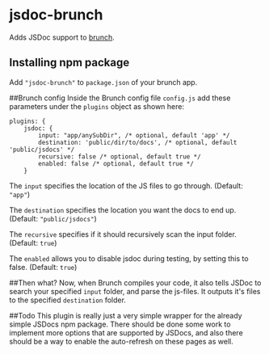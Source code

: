 # jsdoc-brunch
Adds JSDoc support to [brunch](http://brunch.io).

## Installing npm package
Add `"jsdoc-brunch"` to `package.json` of your brunch app.

##Brunch config
Inside the Brunch config file `config.js` add these parameters under the `plugins` object as shown here:
```
plugins: {
    jsdoc: {
        input: "app/anySubDir", /* optional, default 'app' */
        destination: 'public/dir/to/docs', /* optional, default 'public/jsdocs' */
        recursive: false /* optional, default true */
        enabled: false /* optional, default true */
    }
```

The `input` specifies the location of the JS files to go through. (Default: `"app"`)

The `destination` specifies the location you want the docs to end up. (Default: `"public/jsdocs"`)

The `recursive` specifies if it should recursively scan the input folder. (Default: `true`)

The `enabled` allows you to disable jsdoc during testing, by setting this to false. (Default: `true`)

##Then what?
Now, when Brunch compiles your code, it also tells JSDoc to search your specified `input` folder, and parse the js-files. It outputs it's files to the specified `destination` folder.

##Todo
This plugin is really just a very simple wrapper for the already simple JSDocs npm package. 
There should be done some work to implement more options that are supported by JSDocs, and also there should be a way to enable the auto-refresh on these pages as well.
